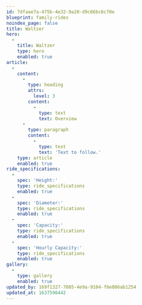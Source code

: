 ```yaml
---
id: 7dfaae7a-475b-4e32-9a20-d9c66bc6c70e
blueprint: family-rides
noindex_page: false
title: Waltzer
hero:
  -
    title: Waltzer
    type: hero
    enabled: true
article:
  -
    content:
      -
        type: heading
        attrs:
          level: 3
        content:
          -
            type: text
            text: Overview
      -
        type: paragraph
        content:
          -
            type: text
            text: 'Text to follow.'
    type: article
    enabled: true
ride_specifications:
  -
    spec: 'Height:'
    type: ride_specifications
    enabled: true
  -
    spec: 'Diameter:'
    type: ride_specifications
    enabled: true
  -
    spec: 'Capacity:'
    type: ride_specifications
    enabled: true
  -
    spec: 'Hourly Capacity:'
    type: ride_specifications
    enabled: true
gallery:
  -
    type: gallery
    enabled: true
updated_by: 169f1327-7085-4e9a-9104-f6e806ab1254
updated_at: 1637596442
---
```

